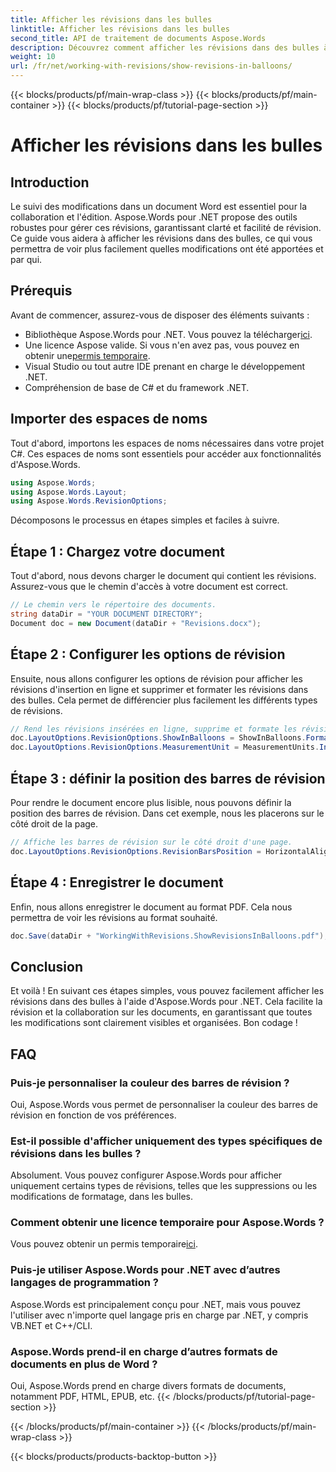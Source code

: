 ```yaml
---
title: Afficher les révisions dans les bulles
linktitle: Afficher les révisions dans les bulles
second_title: API de traitement de documents Aspose.Words
description: Découvrez comment afficher les révisions dans des bulles à l'aide d'Aspose.Words pour .NET. Ce guide détaillé vous guide à travers chaque étape, garantissant que les modifications apportées à votre document sont claires et organisées.
weight: 10
url: /fr/net/working-with-revisions/show-revisions-in-balloons/
---
```


{{< blocks/products/pf/main-wrap-class >}}
{{< blocks/products/pf/main-container >}}
{{< blocks/products/pf/tutorial-page-section >}}

# Afficher les révisions dans les bulles

## Introduction

Le suivi des modifications dans un document Word est essentiel pour la collaboration et l'édition. Aspose.Words pour .NET propose des outils robustes pour gérer ces révisions, garantissant clarté et facilité de révision. Ce guide vous aidera à afficher les révisions dans des bulles, ce qui vous permettra de voir plus facilement quelles modifications ont été apportées et par qui.

## Prérequis

Avant de commencer, assurez-vous de disposer des éléments suivants :

-  Bibliothèque Aspose.Words pour .NET. Vous pouvez la télécharger[ici](https://releases.aspose.com/words/net/).
-  Une licence Aspose valide. Si vous n'en avez pas, vous pouvez en obtenir une[permis temporaire](https://purchase.aspose.com/temporary-license/).
- Visual Studio ou tout autre IDE prenant en charge le développement .NET.
- Compréhension de base de C# et du framework .NET.

## Importer des espaces de noms

Tout d'abord, importons les espaces de noms nécessaires dans votre projet C#. Ces espaces de noms sont essentiels pour accéder aux fonctionnalités d'Aspose.Words.

```csharp
using Aspose.Words;
using Aspose.Words.Layout;
using Aspose.Words.RevisionOptions;
```

Décomposons le processus en étapes simples et faciles à suivre.

## Étape 1 : Chargez votre document

Tout d'abord, nous devons charger le document qui contient les révisions. Assurez-vous que le chemin d'accès à votre document est correct.

```csharp
// Le chemin vers le répertoire des documents.
string dataDir = "YOUR DOCUMENT DIRECTORY";
Document doc = new Document(dataDir + "Revisions.docx");
```

## Étape 2 : Configurer les options de révision

Ensuite, nous allons configurer les options de révision pour afficher les révisions d'insertion en ligne et supprimer et formater les révisions dans des bulles. Cela permet de différencier plus facilement les différents types de révisions.

```csharp
// Rend les révisions insérées en ligne, supprime et formate les révisions dans les bulles.
doc.LayoutOptions.RevisionOptions.ShowInBalloons = ShowInBalloons.FormatAndDelete;
doc.LayoutOptions.RevisionOptions.MeasurementUnit = MeasurementUnits.Inches;
```

## Étape 3 : définir la position des barres de révision

Pour rendre le document encore plus lisible, nous pouvons définir la position des barres de révision. Dans cet exemple, nous les placerons sur le côté droit de la page.

```csharp
// Affiche les barres de révision sur le côté droit d'une page.
doc.LayoutOptions.RevisionOptions.RevisionBarsPosition = HorizontalAlignment.Right;
```

## Étape 4 : Enregistrer le document

Enfin, nous allons enregistrer le document au format PDF. Cela nous permettra de voir les révisions au format souhaité.

```csharp
doc.Save(dataDir + "WorkingWithRevisions.ShowRevisionsInBalloons.pdf");
```

## Conclusion

Et voilà ! En suivant ces étapes simples, vous pouvez facilement afficher les révisions dans des bulles à l'aide d'Aspose.Words pour .NET. Cela facilite la révision et la collaboration sur les documents, en garantissant que toutes les modifications sont clairement visibles et organisées. Bon codage !

## FAQ

### Puis-je personnaliser la couleur des barres de révision ?
Oui, Aspose.Words vous permet de personnaliser la couleur des barres de révision en fonction de vos préférences.

### Est-il possible d'afficher uniquement des types spécifiques de révisions dans les bulles ?
Absolument. Vous pouvez configurer Aspose.Words pour afficher uniquement certains types de révisions, telles que les suppressions ou les modifications de formatage, dans les bulles.

### Comment obtenir une licence temporaire pour Aspose.Words ?
Vous pouvez obtenir un permis temporaire[ici](https://purchase.aspose.com/temporary-license/).

### Puis-je utiliser Aspose.Words pour .NET avec d’autres langages de programmation ?
Aspose.Words est principalement conçu pour .NET, mais vous pouvez l'utiliser avec n'importe quel langage pris en charge par .NET, y compris VB.NET et C++/CLI.

### Aspose.Words prend-il en charge d’autres formats de documents en plus de Word ?
Oui, Aspose.Words prend en charge divers formats de documents, notamment PDF, HTML, EPUB, etc.
{{< /blocks/products/pf/tutorial-page-section >}}

{{< /blocks/products/pf/main-container >}}
{{< /blocks/products/pf/main-wrap-class >}}

{{< blocks/products/products-backtop-button >}}
